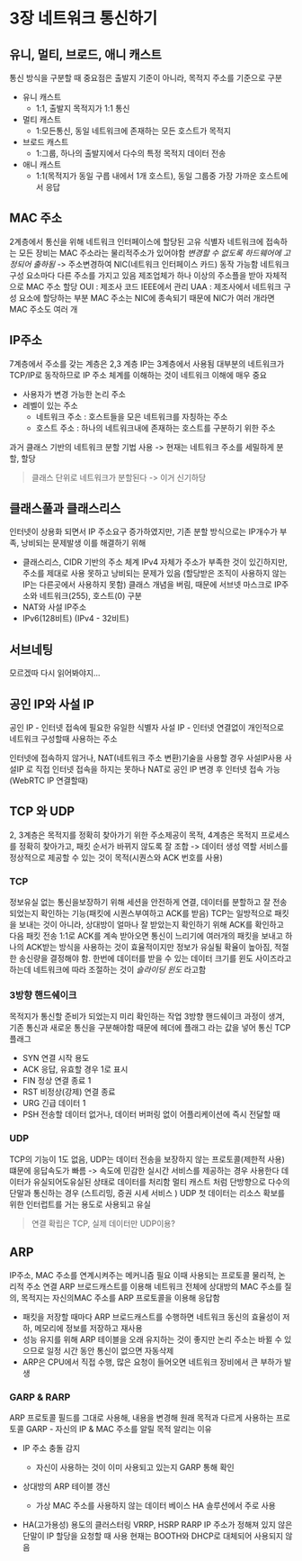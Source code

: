 # 3장 네트워크 통신하기

## 유니, 멀티, 브로드, 애니 캐스트
통신 방식을 구분할 때 중요점은 출발지 기준이 아니라, 목적지 주소를 기준으로 구분
- 유니 캐스트 
  - 1:1, 출발지 목적지가 1:1 통신
- 멀티 캐스트 
  - 1:모든통신, 동일 네트워크에 존재하는 모든 호스트가 목적지
- 브로드 캐스트
  - 1:그룹, 하나의 출발지에서 다수의 특정 목적지 데이터 전송
- 애니 캐스트
  - 1:1(목적지가 동일 구릅 내에서 1개 호스트), 동일 그룹중 가장 가까운 호스트에서 응답

## MAC 주소
2계층에서 통신을 위해 네트워크 인터페이스에 할당된 고유 식별자
네트워크에 접속하는 모든 장비는 MAC 주소라는 물리적주소가 있어야함
_변경할 수 없도록 하드웨어에 고정되어 출하됨_ -> 주소변경하여 NIC(네트워크 인터페이스 카드) 동작 가능함
네트워크 구성 요소마다 다른 주소를 가지고 있음
제조업체가 하나 이상의 주소플을 받아 자체적으로 MAC 주소 할당
OUI : 제조사 코드 IEEE에서 관리
UAA : 제조사에서 네트워크 구성 요소에 할당하는 부분 
MAC 주소는 NIC에 종속되기 때문에 NIC가 여러 개라면 MAC 주소도 여러 개 

## IP주소
7계층에서 주소를 갖는 계층은 2,3 계층 IP는 3계층에서 사용됨
대부분의 네트워크가 TCP/IP로 동작하므로 IP 주소 체계를 이해하는 것이 네트워크 이해에 매우 중요
- 사용자가 변경 가능한 논리 주소
- 레벨이 있는 주소 
  - 네트워크 주소 : 호스트들을 모은 네트워크를 자칭하는 주소
  - 호스트 주소 : 하나의 네트워크내에 존재하는 호스트를 구분하기 위한 주소

과거 클래스 기반의 네트워크 분할 기법 사용 -> 현재는 네트워크 주소를 세밀하게 분할, 할당
> 클래스 단위로 네트워크가 분할된다 -> 이거 신기하당

## 클래스풀과 클래스리스
인터넷이 상용화 되면서 IP 주소요구 증가하였지만, 기존 분할 방식으로는 IP개수가 부족, 낭비되는 문제발생
이를 해결하기 위해
- 클래스리스, CIDR 기반의 주소 체계
  IPv4 자체가 주소가 부족한 것이 있긴하지만, 주소를 제대로 사용 못하고 낭비되는 문제가 있음 (할당받은 조직이 사용하지 않는 IP는 다른곳에서 사용하지 못함)
  클래스 개념을 버림, 때문에 서브넷 마스크로 IP주소와 네트워크(255), 호스트(0) 구분
- NAT와 사설 IP주소
- IPv6(128비트) (IPv4 - 32비트)

## 서브네팅
모르겠따 다시 읽어봐야지...

## 공인 IP와 사설 IP
공인 IP - 인터넷 접속에 필요한 유일한 식별자
사설 IP - 인터넷 연결없이 개인적으로 네트워크 구성할때 사용하는 주소

인터넷에 접속하지 않거나, NAT(네트워크 주소 변환)기술을 사용할 경우 사설IP사용
사설IP 로 직접 인터넷 접속을 하지는 못하나 NAT로 공인 IP 변경 후 인터넷 접속 가능 (WebRTC IP 연결할때)

## TCP 와 UDP
2, 3계층은 목적지를 정확히 찾아가기 위한 주소제공이 목적,
4계층은 목적지 프로세스를 정확히 찾아가고, 패킷 순서가 바뀌지 않도록 잘 조합 -> 데이터 생성 역할
서비스를 정상적으로 제공할 수 있는 것이 목적(시퀀스와 ACK 번호를 사용)
### TCP
정보유실 없는 통신을보장하기 위해 세션을 안전하게 연결, 데이터를 분할하고 잘 전송 되었는지 확인하는 기능(패킷에 시퀀스부여하고 ACK를 받음)
TCP는 일방적으로 패킷을 보내는 것이 아니라, 상대방이 얼마나 잘 받았는지 확인하기 위해 ACK를 확인하고 다음 패킷 전송
1:1로 ACK를 계속 받아오면 통신이 느리기에 여러개의 패킷을 보내고 하나의 ACK받는 방식을 사용하는 것이 효율적이지만
정보가 유실될 확율이 높아짐, 적절한 송신량을 결정해야 함.
한번에 데이터를 받을 수 있는 데이터 크기를 윈도 사이즈라고 하는데 네트워크에 따라 조절하는 것이 _슬라이딩 윈도_ 라고함
### 3방향 핸드쉐이크
목적지가 통신할 준비가 되었는지 미리 확인하는 작업
3방향 핸드쉐이크 과정이 생겨, 기존 통신과 새로운 통신을 구분해야함 때문에 헤더에 플래그 라는 값을 넣어 통신
TCP 플래그
- SYN 연결 시작 용도
- ACK 응답, 유효할 경우 1로 표시
- FIN 정상 연결 종료 1
- RST 비정상(강제) 연결 종료
- URG 긴급 데이터 1
- PSH 전송할 데이터 없거나, 데이터 버퍼링 없이 어플리케이션에 즉시 전달할 때 

### UDP
TCP의 기능이 1도 없음, UDP는 데이터 전송을 보장하지 않는 프로토콜(제한적 사용)
떄문에 응답속도가 빠름 -> 속도에 민감한 실시간 서비스를 제공하는 경우 사용한다 
데이터가 유실되어도유실된 상태로 데이터를 처리함
멀티 캐스트 처럼 단방향으로 다수의 단말과 통신하는 경우 (스트리밍, 증권 시세 서비스 )
UDP 첫 데이터는 리소스 확보를 위한 인터럽트를 거는 용도로 사용되고 유실

> 연결 확립은 TCP, 실제 데이터만 UDP이용?

## ARP
IP주소, MAC 주소를 연계시켜주는 메커니즘 필요 이때 사용되는 프로토콜
물리적, 논리적 주소 연결
ARP 브로드캐스트를 이용해 네트워크 전체에 상대방의 MAC 주소를 질의, 목적지는 자신의MAC 주소를 ARP 프로토콜을 이용해 응답함
- 패킷을 저장할 때마다 ARP 브로드캐스트를 수행하면 네트워크 동신의 효율성이 저하, 메모리에 정보를 저장하고 재사용
- 성능 유지를 위해 ARP 테이블을 오래 유지하는 것이 좋지만 논리 주소는 바뀔 수 있으므로 일정 시간 동안 통신이 없으면 자동삭제
- ARP은 CPU에서 직접 수행, 많은 요청이 들어오면 네트워크 장비에서 큰 부하가 발생
### GARP & RARP
ARP 프로토콜 필드를 그대로 사용해, 내용을 변경해 원래 목적과 다르게 사용하는 프로토콜
GARP - 자신의 IP & MAC 주소를 알릴 목적
알리는 이유
  - IP 주소 충돌 감지
    - 자신이 사용하는 것이 이미 사용되고 있는지 GARP 통해 확인
  - 상대방의 ARP 테이블 갱신
    - 가상 MAC 주소를 사용하지 않는 데이터 베이스 HA 솔루션에서 주로 사용

  - HA(고가용성) 용도의 클러스터링 VRRP, HSRP
RARP IP 주소가 정해져 있지 않은 단말이 IP 할당을 요청할 때 사용
현재는 BOOTH와 DHCP로 대체되어 사용되지 않음
